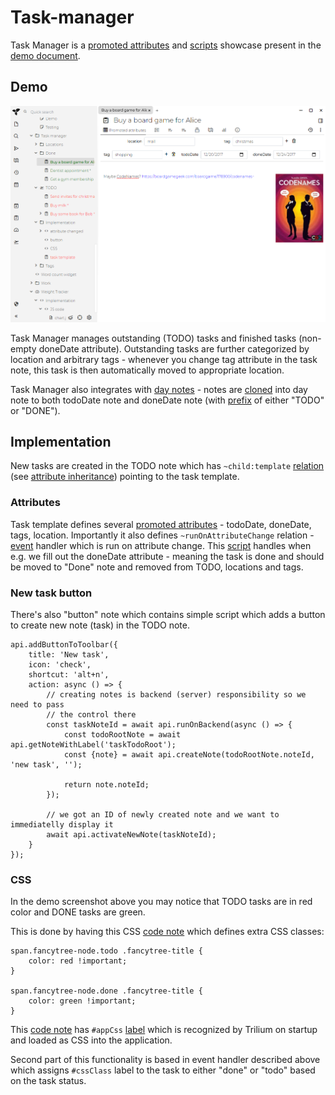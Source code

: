 # Task-manager
Task Manager is a [promoted attributes](Promoted%20attributes.md) and [scripts](Scripts.md) showcase present in the [demo document](Document.md).

Demo
----

![](images/task-manager.png)

Task Manager manages outstanding (TODO) tasks and finished tasks (non-empty doneDate attribute). Outstanding tasks are further categorized by location and arbitrary tags - whenever you change tag attribute in the task note, this task is then automatically moved to appropriate location.

Task Manager also integrates with [day notes](Day-notes.md) - notes are [cloned](Cloning%20notes.md) into day note to both todoDate note and doneDate note (with [prefix](Tree%20concepts.md) of either "TODO" or "DONE").

Implementation
--------------

New tasks are created in the TODO note which has `~child:template` [relation](Attributes.md) (see [attribute inheritance](Attribute%20inheritance.md)) pointing to the task template.

### Attributes

Task template defines several [promoted attributes](Promoted%20attributes.md) - todoDate, doneDate, tags, location. Importantly it also defines `~runOnAttributeChange` relation - [event](Events.md) handler which is run on attribute change. This [script](Scripts.md) handles when e.g. we fill out the doneDate attribute - meaning the task is done and should be moved to "Done" note and removed from TODO, locations and tags.

### New task button

There's also "button" note which contains simple script which adds a button to create new note (task) in the TODO note.

```text-plain
api.addButtonToToolbar({
    title: 'New task',
    icon: 'check',
    shortcut: 'alt+n',
    action: async () => {
        // creating notes is backend (server) responsibility so we need to pass
        // the control there
        const taskNoteId = await api.runOnBackend(async () => {
            const todoRootNote = await api.getNoteWithLabel('taskTodoRoot');
            const {note} = await api.createNote(todoRootNote.noteId, 'new task', '');

            return note.noteId;
        });

        // we got an ID of newly created note and we want to immediatelly display it
        await api.activateNewNote(taskNoteId);
    }
});
```

### CSS

In the demo screenshot above you may notice that TODO tasks are in red color and DONE tasks are green.

This is done by having this CSS [code note](Code-notes.md) which defines extra CSS classes:

```text-plain
span.fancytree-node.todo .fancytree-title {
    color: red !important;
}

span.fancytree-node.done .fancytree-title {
    color: green !important;
}
```

This [code note](Code-notes.md) has `#appCss` [label](Attributes.md) which is recognized by Trilium on startup and loaded as CSS into the application.

Second part of this functionality is based in event handler described above which assigns `#cssClass` label to the task to either "done" or "todo" based on the task status.
